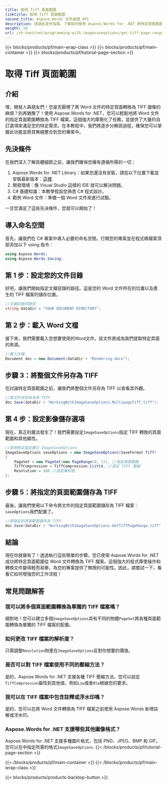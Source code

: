 ```yaml
---
title: 取得 Tiff 頁面範圍
linktitle: 取得 Tiff 頁面範圍
second_title: Aspose.Words 文件處理 API
description: 透過此逐步指南，了解如何使用 Aspose.Words for .NET 將特定頁面範圍從 Word 文件轉換為 TIFF 檔案。
weight: 10
url: /zh-hant/net/programming-with-imagesaveoptions/get-tiff-page-range/
---
```


{{< blocks/products/pf/main-wrap-class >}}
{{< blocks/products/pf/main-container >}}
{{< blocks/products/pf/tutorial-page-section >}}

# 取得 Tiff 頁面範圍

## 介紹

嘿，開發人員朋友們！您是否厭倦了將 Word 文件的特定頁面轉換為 TIFF 圖像的麻煩？別再猶豫了！使用 Aspose.Words for .NET，您可以輕鬆地將 Word 文件的指定頁面範圍轉換為 TIFF 檔案。這個強大的庫簡化了任務，並提供了大量的自訂選項來滿足您的特定需求。在本教程中，我們將逐步分解該過程，確保您可以掌握此功能並將其無縫整合到您的專案中。

## 先決條件

在我們深入了解具體細節之前，讓我們確保您擁有遵循所需的一切：

1.  Aspose.Words for .NET Library：如果您還沒有安裝，請從以下位置下載並安裝最新版本：[這裡](https://releases.aspose.com/words/net/).
2. 開發環境：像 Visual Studio 這樣的 IDE 就可以解決問題。
3. C# 基礎知識：本教學假設您熟悉 C# 程式設計。
4. 範例 Word 文件：準備一個 Word 文件來進行試驗。

一旦您滿足了這些先決條件，您就可以開始了！

## 導入命名空間

首先，讓我們在 C# 專案中導入必要的命名空間。打開您的專案並在程式碼檔案頂部添加以下 using 指令：

```csharp
using Aspose.Words;
using Aspose.Words.Saving;
```

## 第 1 步：設定您的文件目錄

好吧，讓我們開始指定文檔目錄的路徑。這是您的 Word 文件所在的位置以及產生的 TIFF 檔案的儲存位置。

```csharp
//文檔目錄的路徑
string dataDir = "YOUR DOCUMENT DIRECTORY";
```

## 第 2 步：載入 Word 文檔

接下來，我們需要載入您想要使用的Word文件。該文件將成為我們提取特定頁面的來源。

```csharp
//載入文檔
Document doc = new Document(dataDir + "Rendering.docx");
```

## 步驟 3：將整個文件另存為 TIFF

在討論特定頁面範圍之前，讓我們將整個文件另存為 TIFF 以查看其外觀。

```csharp
//將文件另存為多頁 TIFF
doc.Save(dataDir + "WorkingWithImageSaveOptions.MultipageTiff.tiff");
```

## 第 4 步：設定影像儲存選項

現在，真正的魔法發生了！我們需要設定`ImageSaveOptions`指定 TIFF 轉換的頁面範圍和其他屬性。

```csharp
//使用特定設定建立 ImageSaveOptions
ImageSaveOptions saveOptions = new ImageSaveOptions(SaveFormat.Tiff)
{
    PageSet = new PageSet(new PageRange(0, 1)), //指定頁面範圍
    TiffCompression = TiffCompression.Ccitt4, //設定 TIFF 壓縮
    Resolution = 160 //設定解析度
};
```

## 步驟 5：將指定的頁面範圍儲存為 TIFF

最後，讓我們使用以下命令將文件的指定頁面範圍儲存為 TIFF 檔案：`saveOptions`我們配置了。

```csharp
//將指定的頁面範圍儲存為 TIFF
doc.Save(dataDir + "WorkingWithImageSaveOptions.GetTiffPageRange.tiff", saveOptions);
```

## 結論

現在你就擁有了！透過執行這些簡單的步驟，您已使用 Aspose.Words for .NET 成功將特定頁面範圍從 Word 文件轉換為 TIFF 檔案。這個強大的程式庫使操作和轉換文件變得輕而易舉，為您的專案提供了無限的可能性。因此，請嘗試一下，看看它如何增強您的工作流程！

## 常見問題解答

### 我可以將多個頁面範圍轉換為單獨的 TIFF 檔案嗎？

絕對地！您可以建立多個`ImageSaveOptions`具有不同的物體`PageSet`將各種頁面範圍轉換為單獨的 TIFF 檔案的配置。

### 如何更改 TIFF 檔案的解析度？

只需調整`Resolution`財產在`ImageSaveOptions`反對你想要的價值。

### 是否可以對 TIFF 檔案使用不同的壓縮方法？

是的，Aspose.Words for .NET 支援各種 TIFF 壓縮方法。您可以設定`TiffCompression`屬性到其他值，例如`Lzw`或者`Rle`根據您的要求。

### 我可以在 TIFF 檔案中包含註釋或浮水印嗎？

是的，您可以在將 Word 文件轉換為 TIFF 檔案之前使用 Aspose.Words 新增註解或浮水印。

### Aspose.Words for .NET 支援哪些其他圖像格式？

 Aspose.Words for .NET 支援多種圖片格式，包括 PNG、JPEG、BMP 和 GIF。您可以在中指定所需的格式`ImageSaveOptions`.
{{< /blocks/products/pf/tutorial-page-section >}}

{{< /blocks/products/pf/main-container >}}
{{< /blocks/products/pf/main-wrap-class >}}

{{< blocks/products/products-backtop-button >}}
